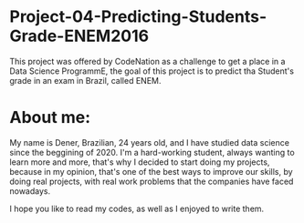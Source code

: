 # Project-04-Predicting-Students-Grade-ENEM2016
This project was offered by CodeNation as a challenge to get a place in a Data Science ProgrammE, the goal of this project is to predict tha Student's grade in an exam in Brazil, called ENEM.

# About me:
My name is Dener, Brazilian, 24 years old, and I have studied data science since the beggining of 2020. I'm a hard-working student, always wanting to learn more and more, that's why I decided to start doing my projects, because in my opinion, that's one of the best ways to improve our skills, by doing real projects, with real work problems that the companies have faced nowadays.

I hope you like to read my codes, as well as I enjoyed to write them.
